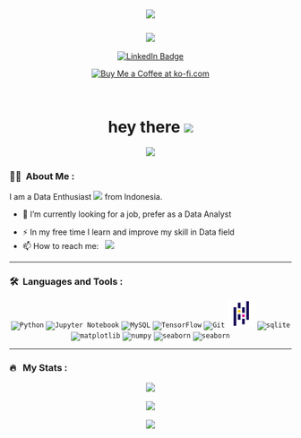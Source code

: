 <h1 align="center">
  <a href="https://git.io/typing-svg">
    <img src="https://readme-typing-svg.herokuapp.com?color=%2340A597&size=35&width=800&lines=Hello,+i'm+Hilmi;i'am+a+Data+Enthusiast">
  </a>
</h1>

<p align="center"><img src="https://media.giphy.com/media/M9gbBd9nbDrOTu1Mqx/giphy.gif" width="100"/></p>
<p align="center">
<a href="https://www.linkedin.com/in/fadhlurrahmann"><img src="https://img.shields.io/badge/LinkedIn-blue?style=for-the-badge&logo=linkedin&logoColor=white" alt="LinkedIn Badge"></a>
</p>
<p align="center">
<!-- <a href="https://www.buymeacoffee.com/fadhlurrahman" target="_blank"><img src="https://cdn.buymeacoffee.com/buttons/default-orange.png" alt="Buy Me A Coffee" height="41" width="174"></a> -->

<p align="center">
  <a href='https://ko-fi.com/M4M1LGB58' target='_blank'><img height='36' style='border:0px;height:36px;' src='https://storage.ko-fi.com/cdn/kofi3.png?v=3' border='0' alt='Buy Me a Coffee at ko-fi.com' /></a>
</p>
</p>

<p align="center"><img src="https://komarev.com/ghpvc/?username=fadhlurrahmann&style=flat-square&color=blue" alt=""></p>

<h1 align="center">hey there <img src="https://media.giphy.com/media/hvRJCLFzcasrR4ia7z/giphy.gif" width="40"></h1>

<!-- <p align="center"><img src="https://media.giphy.com/media/dWesBcTLavkZuG35MI/giphy.gif" width="600" height="300"  /></p> -->
<!-- <p align="center"><img alt="Coder GIF" height=250 width=350 src="https://miro.medium.com/max/1360/0*7Q3yvSIv_t0ioJ-Z.gif" width="600" height="300"/></p> -->
<!-- <p align="center"><img alt="Coder GIF" height=250 width=350 src="https://cdn.dribbble.com/users/1187836/screenshots/6539429/programer.gif" width="600" height="300"/></p> -->
<!-- <p align="center"><img src="https://media.giphy.com/media/v1.Y2lkPTc5MGI3NjExM2Y4ZDY4NTI2NWIyZTg5YzRhMzQ5N2U1NTQ5Y2Q0MDllMDg5NzkxNyZlcD12MV9pbnRlcm5hbF9naWZzX2dpZklkJmN0PXM/jRf5fsn8G6YaogAWxn/giphy.gif" height="400"  /></p> -->
<p align="center"><img src="https://media.giphy.com/media/jdPMeyv9rn0hZHh8n9/giphy.gif" height="300"  /></p>


### :man_technologist: &nbsp;About Me :

I am a Data Enthusiast <img src="https://media.giphy.com/media/WUlplcMpOCEmTGBtBW/giphy.gif" width="30"> from Indonesia.

- 🔭 I’m currently looking for a job, prefer as a Data Analyst
<!-- - 🌱 Exploring Technical Content Writing. -->
- ⚡ In my free time I learn and improve my skill in Data field
- 📫 How to reach me: &nbsp; 
[<img src="https://img.shields.io/badge/Email-fadhlurrahmanhilmi@gmail.com-red">](mailto:fadhlurrahmanhilmi@gmail.com)

---

### 🛠 &nbsp;Languages and Tools :

<div align="center">
	<code><img height="50" src="https://user-images.githubusercontent.com/25181517/183423507-c056a6f9-1ba8-4312-a350-19bcbc5a8697.png" alt="Python" title="Python"/></code>
  <code><img height="50" src="https://user-images.githubusercontent.com/25181517/183914128-3fc88b4a-4ac1-40e6-9443-9a30182379b7.png" alt="Jupyter Notebook" title="Jupyter Notebook"/></code>
	<code><img height="50" src="https://user-images.githubusercontent.com/25181517/183896128-ec99105a-ec1a-4d85-b08b-1aa1620b2046.png" alt="MySQL" title="MySQL"/></code>
	<code><img height="50" src="https://user-images.githubusercontent.com/25181517/223639822-2a01e63a-a7f9-4a39-8930-61431541bc06.png" alt="TensorFlow" title="TensorFlow"/></code>
  <code><img height="50" src="https://user-images.githubusercontent.com/25181517/192108372-f71d70ac-7ae6-4c0d-8395-51d8870c2ef0.png" alt="Git" title="Git"/></code>
	<code><img src="https://raw.githubusercontent.com/devicons/devicon/2ae2a900d2f041da66e950e4d48052658d850630/icons/pandas/pandas-original.svg" alt="pandas" width="50" height="50"/></code>
	<code><img src="https://www.vectorlogo.zone/logos/sqlite/sqlite-icon.svg" alt="sqlite" width="50" height="50"/></code>
	<code><img src="https://upload.wikimedia.org/wikipedia/commons/8/84/Matplotlib_icon.svg" alt="matplotlib" width="50" height="50"/></code>
	<code><img src="https://upload.wikimedia.org/wikipedia/commons/3/31/NumPy_logo_2020.svg" alt="numpy" width="50" height="50"/></code>
	<code><img src="https://github.com/fadhlurrahmann/fadhlurrahmann/assets/64050390/45a24b85-559f-4b14-997e-9ea23a7d6291" alt="seaborn" width="50" height="50"/></code>
	<code><img src="https://github.com/fadhlurrahmann/fadhlurrahmann/assets/64050390/fd954676-10b0-4eb1-a080-2104ebc9fcf6" alt="seaborn" width="50" height="50"/></code>

</div>

---

### 🔥 &nbsp; My Stats :

<!-- [![GitHub Streak](https://streak-stats.demolab.com/?user=fadhlurrahmann&theme=dark&background=000000)](https://git.io/streak-stats)


[![Top Langs](https://github-readme-stats.vercel.app/api/top-langs/?username=fadhlurrahmann&layout=compact&theme=vision-friendly-dark)](https://github.com/fadhlurrahmann/github-readme-stats)

![Anurag's GitHub stats](https://github-readme-stats.vercel.app/api?username=fadhlurrahmann&show_icons=true&theme=vision-friendly-dark&include_all_commits=true&hide=issues,contribs) -->

<!-- [![Readme Card](https://github-readme-stats.vercel.app/api/pin/?username=fadhlurrahmann&repo=github-readme-stats&theme=vision-friendly-dark)](https://github.com/fadhlurrahmann/github-readme-stats) -->


<p align="center">
  <a href="https://github.com/fadhlurrahmann"><img src="https://github-readme-streak-stats.herokuapp.com?user=fadhlurrahmann&theme=dark&background=0c0c0c&hide_border=false&properties=background&border=%239611C5FF" /><a>
</p>
  
<p align="center">
  <a href="https://github.com/fadhlurrahmann"><img src="https://github-readme-stats.vercel.app/api/top-langs?username=fadhlurrahmann&theme=vision-friendly-dark&bg_color=0c0c0c&layout=compact" /></a>
</p>

<p align="center">
  <a href="https://github.com/fadhlurrahmann"><img src="https://github-readme-stats.vercel.app/api?username=fadhlurrahmann&theme=vision-friendly-dark&bg_color=0c0c0c&show_icons=true&hide=issues,contribs" /></a>
</p>
  
<!-- <p align="center">
  <a href="https://github.com/fadhlurrahmann"><img src="https://github-profile-trophy.vercel.app/?username=fadhlurrahmann&theme=radical&margin-w=20&no-bg=true&no-frame=false" /><a>
</p> -->
